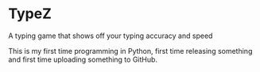 # TypeZ
A typing game that shows off your typing accuracy and speed

This is my first time programming in Python, first time releasing something and first time uploading something to GitHub.
